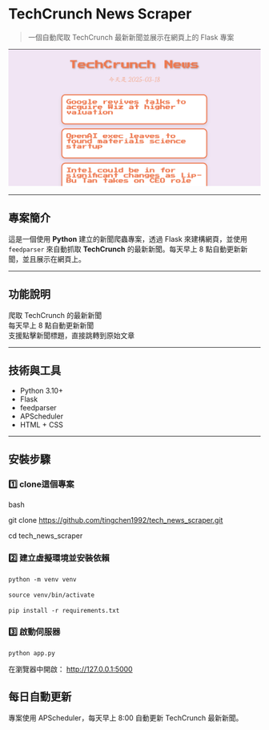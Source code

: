 #  TechCrunch News Scraper  
> 一個自動爬取 TechCrunch 最新新聞並展示在網頁上的 Flask 專案  

![Screenshot](./screenshots/homepage.png)  

---

## 專案簡介  
這是一個使用 **Python** 建立的新聞爬蟲專案，透過 Flask 來建構網頁，並使用 `feedparser` 來自動抓取 **TechCrunch** 的最新新聞。每天早上 8 點自動更新新聞，並且展示在網頁上。  

---

## 功能說明  
爬取 TechCrunch 的最新新聞  
每天早上 8 點自動更新新聞  
支援點擊新聞標題，直接跳轉到原始文章   

---

## 技術與工具  
- Python 3.10+  
- Flask  
- feedparser  
- APScheduler  
- HTML + CSS  

---

## 安裝步驟  

### 1️⃣ clone這個專案  
bash  

git clone https://github.com/tingchen1992/tech_news_scraper.git  

cd tech_news_scraper

### 2️⃣ 建立虛擬環境並安裝依賴 
`python -m venv venv`  

`source venv/bin/activate  `  

`pip install -r requirements.txt`

### 3️⃣ 啟動伺服器
`python app.py`

在瀏覽器中開啟：
http://127.0.0.1:5000

## 每日自動更新
專案使用 APScheduler，每天早上 8:00 自動更新 TechCrunch 最新新聞。

